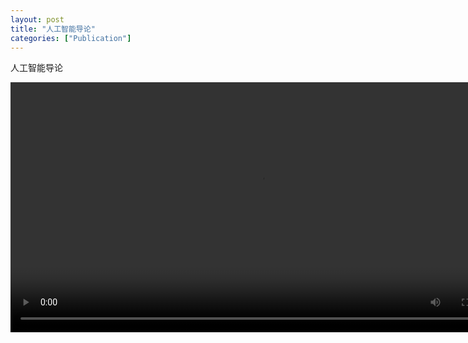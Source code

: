 ```yaml
---
layout: post
title: "人工智能导论"
categories: ["Publication"]
---
```


人工智能导论
<!-- 在 Markdown 文件中插入 HTML -->
<video width="800" controls>
  <source src="/files/项目演示/项目讲解视频.mp4" type="video/mp4">
  您的浏览器不支持 HTML5 视频标签。
</video>